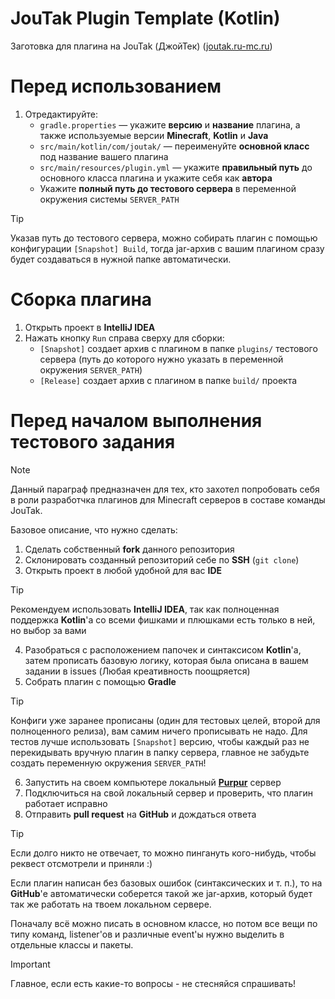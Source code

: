 # JouTak Plugin Template (Kotlin)

Заготовка для плагина на JouTak (ДжойТек) (<ins>joutak.ru-mc.ru</ins>)


# Перед использованием

1. Отредактируйте:
    - `gradle.properties` &mdash; укажите **версию** и **название** плагина, а также используемые версии **Minecraft**, **Kotlin** и **Java**
    - `src/main/kotlin/com/joutak/` &mdash; переименуйте **основной класс** под название вашего плагина
    - `src/main/resources/plugin.yml` &mdash; укажите **правильный путь** до основного класса плагина и укажите себя как **автора**
    - Укажите **полный путь до тестового сервера** в переменной окружения системы `SERVER_PATH`

> [!TIP]
> Указав путь до тестового сервера, можно собирать плагин с помощью конфигурации `[Snapshot] Build`, тогда jar-архив с вашим плагином сразу будет создаваться в нужной папке автоматически.


# Сборка плагина

1. Открыть проект в **IntelliJ IDEA**
2. Нажать кнопку `Run` справа сверху для сборки:
   - `[Snapshot]` создает архив с плагином в папке `plugins/` тестового сервера (путь до которого нужно указать в переменной окружения `SERVER_PATH`)
   - `[Release]` создает архив с плагином в папке `build/` проекта


# Перед началом выполнения тестового задания
> [!NOTE]
> Данный параграф предназначен для тех, кто захотел попробовать себя в роли разработчка плагинов для Minecraft серверов в составе команды JouTak.

Базовое описание, что нужно сделать:
1) Сделать собственный **fork** данного репозитория
2) Склонировать созданный репозиторий себе по **SSH** (`git clone`) 
3) Открыть проект в любой удобной для вас **IDE**
> [!TIP]
> Рекомендуем использовать **IntelliJ IDEA**, так как полноценная поддержка **Kotlin**'а со всеми фишками и плюшками есть только в ней, но выбор за вами
4) Разобраться с расположением папочек и синтаксисом **Kotlin**'а, затем прописать базовую логику, которая была описана в вашем задании в issues (Любая креативность поощряется)
5) Собрать плагин с помощью **Gradle**
> [!TIP]
> Конфиги уже заранее прописаны (один для тестовых целей, второй для полноценного релиза), вам самим ничего прописывать не надо. Для тестов лучше использовать `[Snapshot]` версию, чтобы каждый раз не перекидывать вручную плагин в папку сервера, главное не забудьте создать переменную окружения `SERVER_PATH`!
6) Запустить на своем компьютере локальный [**Purpur**](https://purpurmc.org) сервер
7) Подключиться на свой локальный сервер и проверить, что плагин работает исправно
8) Отправить **pull request** на **GitHub** и дождаться ответа
> [!TIP]
> Если долго никто не отвечает, то можно пингануть кого-нибудь, чтобы реквест отсмотрели и приняли :)

Если плагин написан без базовых ошибок (синтаксических и т. п.), то на **GitHub**'е автоматически соберется такой же jar-архив, который будет так же работать на твоем локальном сервере.

Поначалу всё можно писать в основном классе, но потом все вещи по типу команд, listener'ов и различные event'ы нужно выделить в отдельные классы и пакеты. 

> [!IMPORTANT]
> Главное, если есть какие-то вопросы - не стесняйся спрашивать!
